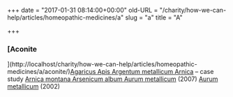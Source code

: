 +++
date = "2017-01-31 08:14:00+00:00"
old-URL = "/charity/how-we-can-help/articles/homeopathic-medicines/a"
slug = "a"
title = "A"

+++

### [Aconite
](http://localhost/charity/how-we-can-help/articles/homeopathic-medicines/a/aconite/)[Agaricus
](http://localhost/charity/how-we-can-help/articles/homeopathic-medicines/a/agaricus/)[Apis
](http://localhost/charity/how-we-can-help/articles/homeopathic-medicines/a/apis-mel-a-constitutional-remedy/)[Argentum metallicum
](http://localhost/charity/how-we-can-help/articles/homeopathic-medicines/a/argentum-metallicum/)[Arnica](http://localhost/charity/how-we-can-help/articles/homeopathic-medicines/a/the-vulnerable-heart/) – case study
[Arnica montana
](http://localhost/charity/how-we-can-help/articles/homeopathic-medicines/a/arnica-montana/)[Arsenicum album
](http://localhost/charity/how-we-can-help/articles/homeopathic-medicines/a/the-killer-that-cures/)[Aurum metallicum](http://localhost/charity/how-we-can-help/articles/homeopathic-medicines/a/aurum-metallicum/) (2007)
[Aurum metallicum](http://localhost/charity/how-we-can-help/articles/homeopathic-medicines/a/the-golden-cure/) (2002)
